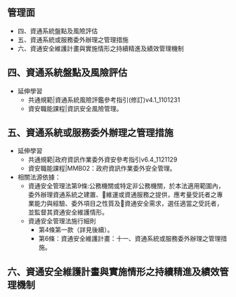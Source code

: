 ## 管理面
- 四、資通系統盤點及風險評估
- 五、資通系統或服務委外辦理之管理措施
- 六、資通安全維護計畫與實施情形之持續精進及績效管理機制

## 四、資通系統盤點及風險評估
- 延伸學習
  - 共通規範|資通系統風險評鑑參考指引(修訂)v4.1_1101231
  - 資安職能課程|資訊安全風險管理。
## 五、資通系統或服務委外辦理之管理措施
- 延伸學習
  - 共通規範|政府資訊作業委外資安參考指引v6.4_1121129
  - 資安職能課程|MMB02：政府資訊作業委外安全管理。
- 相關法源依據：
  - 資通安全管理法第9條:公務機關或特定非公務機關，於本法適用範圍內，委外辦理資通系統之建置、維運或資通服務之提供，應考量受託者之專業能力與經驗、委外項目之性質及資通安全需求，選任適當之受託者，並監督其資通安全維護情形。
  - 資通安全管理法施行細則
    - 第4條第一款（詳見後續）。
    - 第6條：資通安全維護計畫：十一、資通系統或服務委外辦理之管理措施。
## 六、資通安全維護計畫與實施情形之持續精進及績效管理機制
